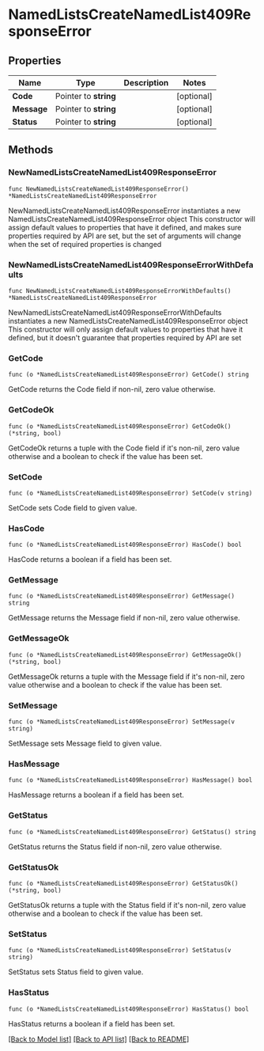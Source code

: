 # NamedListsCreateNamedList409ResponseError

## Properties

Name | Type | Description | Notes
------------ | ------------- | ------------- | -------------
**Code** | Pointer to **string** |  | [optional] 
**Message** | Pointer to **string** |  | [optional] 
**Status** | Pointer to **string** |  | [optional] 

## Methods

### NewNamedListsCreateNamedList409ResponseError

`func NewNamedListsCreateNamedList409ResponseError() *NamedListsCreateNamedList409ResponseError`

NewNamedListsCreateNamedList409ResponseError instantiates a new NamedListsCreateNamedList409ResponseError object
This constructor will assign default values to properties that have it defined,
and makes sure properties required by API are set, but the set of arguments
will change when the set of required properties is changed

### NewNamedListsCreateNamedList409ResponseErrorWithDefaults

`func NewNamedListsCreateNamedList409ResponseErrorWithDefaults() *NamedListsCreateNamedList409ResponseError`

NewNamedListsCreateNamedList409ResponseErrorWithDefaults instantiates a new NamedListsCreateNamedList409ResponseError object
This constructor will only assign default values to properties that have it defined,
but it doesn't guarantee that properties required by API are set

### GetCode

`func (o *NamedListsCreateNamedList409ResponseError) GetCode() string`

GetCode returns the Code field if non-nil, zero value otherwise.

### GetCodeOk

`func (o *NamedListsCreateNamedList409ResponseError) GetCodeOk() (*string, bool)`

GetCodeOk returns a tuple with the Code field if it's non-nil, zero value otherwise
and a boolean to check if the value has been set.

### SetCode

`func (o *NamedListsCreateNamedList409ResponseError) SetCode(v string)`

SetCode sets Code field to given value.

### HasCode

`func (o *NamedListsCreateNamedList409ResponseError) HasCode() bool`

HasCode returns a boolean if a field has been set.

### GetMessage

`func (o *NamedListsCreateNamedList409ResponseError) GetMessage() string`

GetMessage returns the Message field if non-nil, zero value otherwise.

### GetMessageOk

`func (o *NamedListsCreateNamedList409ResponseError) GetMessageOk() (*string, bool)`

GetMessageOk returns a tuple with the Message field if it's non-nil, zero value otherwise
and a boolean to check if the value has been set.

### SetMessage

`func (o *NamedListsCreateNamedList409ResponseError) SetMessage(v string)`

SetMessage sets Message field to given value.

### HasMessage

`func (o *NamedListsCreateNamedList409ResponseError) HasMessage() bool`

HasMessage returns a boolean if a field has been set.

### GetStatus

`func (o *NamedListsCreateNamedList409ResponseError) GetStatus() string`

GetStatus returns the Status field if non-nil, zero value otherwise.

### GetStatusOk

`func (o *NamedListsCreateNamedList409ResponseError) GetStatusOk() (*string, bool)`

GetStatusOk returns a tuple with the Status field if it's non-nil, zero value otherwise
and a boolean to check if the value has been set.

### SetStatus

`func (o *NamedListsCreateNamedList409ResponseError) SetStatus(v string)`

SetStatus sets Status field to given value.

### HasStatus

`func (o *NamedListsCreateNamedList409ResponseError) HasStatus() bool`

HasStatus returns a boolean if a field has been set.


[[Back to Model list]](../README.md#documentation-for-models) [[Back to API list]](../README.md#documentation-for-api-endpoints) [[Back to README]](../README.md)


